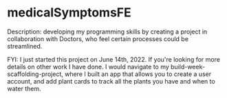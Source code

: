 # medicalSymptomsFE

Description: developing my programming skills by creating a project in collaboration with Doctors, who feel certain processes could be streamlined.

FYI: I just started this project on June 14th, 2022. If you're looking for more details on other work I have done. I would navigate to my build-week-scaffolding-project, where I built an app that allows you to create a user account, and add plant cards to track all the plants you have and when to water them.
